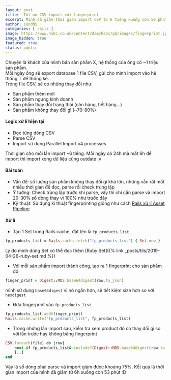 ```yaml
---
layout: post
title:  Tối ưu CSV import với fingerprint
excerpt: Mình đã giảm thời gian import CSV từ 6 tiếng xuống còn 50 phút với kĩ thuật fingerprint.
author: sondh5
categories: [ rails ]
image: https://www.hsbc.co.uk/content/dam/hsbc/gb/images/fingerprint.jpg
image_hidden: true
featured: true
status: public
---
```


Chuyện là khách của mình bán sản phẩm X, hệ thống của ổng có ~1 triệu sản phẩm.  
Mỗi ngày ổng sẽ export database 1 file CSV, gửi cho mình import vào hệ thống T để thống kê.  
Trong file CSV, sẽ có những thay đổi như:
- Sản phẩm thêm mới
- Sản phẩm ngưng kinh doanh
- Sản phẩm thay đổi trạng thái (còn hàng, hết hàng...)
- Sản phẩm không thay đổi gì (~70-80%)

#### Logic xử lí hiện tại
- Đọc từng dòng CSV
- Parse CSV
- Import sử dụng Parallel Import x4 processes

Thời gian cho mỗi lần import ~6 tiếng. Mỗi ngày có 24h mà mất 6h để import thì import xong dữ liệu cũng outdate :v 

#### Bài toán
- Vấn đề: số lượng sản phẩm không thay đổi gì khá lớn, những vẫn rất mất nhiều thời gian để đọc, parse rồi check trùng lặp  
- Ý tưởng: Check trùng lặp trước khi parse, vậy thì chỉ cần parse và import 20-30% số dòng thay vì 100% như trước đây
- Kỹ thuật: Sử dụng kĩ thuật fingerprinting giống như cách [Rails xử lí Asset Pipeline](https://guides.rubyonrails.org/asset_pipeline.html#what-is-fingerprinting-and-why-should-i-care-questionmark)

#### Xử lí
- Tạo 1 Set trong Rails cache, đặt tên là `fp_products_list`
```ruby
fp_products_list = Rails.cache.fetch("fp_products_list") { Set.new } 
```
Lý do mình dùng Set có thể đọc thêm [Ruby Set]({% link _posts/tils/2019-04-26-ruby-set.md %})  


- Với mỗi sản phẩm import thành công, tạo ra 1 fingerprint cho sản phẩm đó
```ruby
finger_print = Digest::MD5.base64digest(row.to_json)
```
mình sử dụng `base64digest` vì nó ngắn hơn, sẽ tiết kiệm size hơn so với `hexdigest`  

- Đưa fingerprint vào `fp_products_list`
```ruby
fp_products_list.add(finger_print)
Rails.cache.write("fp_products_list", fp_products_list)
```

- Trong những lần import sau, kiểm tra xem product đó có thay đổi gì so với lần trước hay không bằng fingerprint  
```ruby
CSV.foreach(file) do |row|
    next if fp_products_list&.include?(Digest::MD5.base64digest(row.to_json))
    [..]
end
```
Vậy là số dòng phải parse và import giảm được khoảng 75%. Kết quả là thời gian import của mình đã giảm từ 6h xuống còn 53 phút :D 
